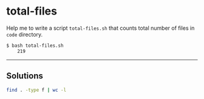 # total-files

Help me to write a script `total-files.sh` that counts total number of files in `code` directory.

```sh
$ bash total-files.sh
    219
```

---

## Solutions

```sh
find . -type f | wc -l
```
